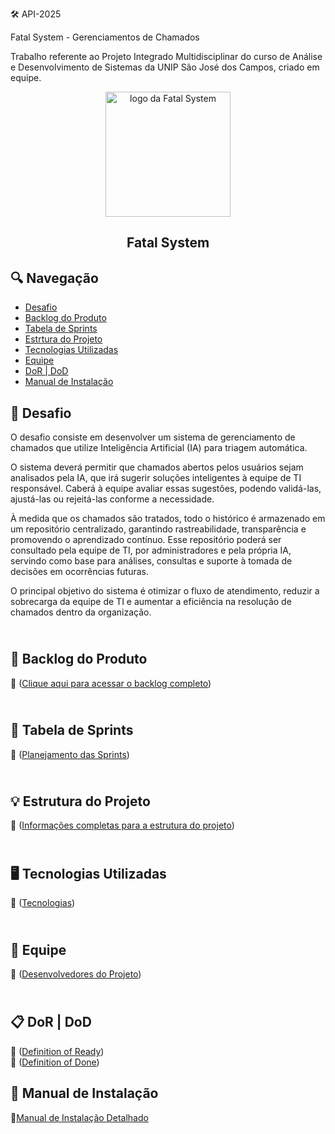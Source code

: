 🛠️ API-2025

Fatal System - Gerenciamentos de Chamados


Trabalho referente ao Projeto Integrado Multidisciplinar do curso de Análise e Desenvolvimento de Sistemas da  UNIP  São José dos Campos, criado em equipe.

<p align="center">
      <img src="https://avatars.githubusercontent.com/u/203549358?v=4" alt="logo da Fatal System" width="200">
      <h2 align="center"> Fatal System</h2>

## 🔍 Navegação 
 * [Desafio](#desafio) 
 * [Backlog do Produto](#backlog)
 * [Tabela de Sprints](#sprints)
 * [Estrtura do Projeto](#estrutura)
 * [Tecnologias Utilizadas](#tecnologias)
 * [Equipe](#equipe)
 * [DoR | DoD](#dordod)
 * [Manual de Instalação](#manual)   

## 🚧 Desafio <a id="desafio"></a>
O desafio consiste em desenvolver um sistema de gerenciamento de chamados que utilize Inteligência Artificial (IA) para triagem automática.

O sistema deverá permitir que chamados abertos pelos usuários sejam analisados pela IA, que irá sugerir soluções inteligentes à equipe de TI responsável. Caberá à equipe avaliar essas sugestões, podendo validá-las, ajustá-las ou rejeitá-las conforme a necessidade.

À medida que os chamados são tratados, todo o histórico é armazenado em um repositório centralizado, garantindo rastreabilidade, transparência e promovendo o aprendizado contínuo. Esse repositório poderá ser consultado pela equipe de TI, por administradores e pela própria IA, servindo como base para análises, consultas e suporte à tomada de decisões em ocorrências futuras.

O principal objetivo do sistema é otimizar o fluxo de atendimento, reduzir a sobrecarga da equipe de TI e aumentar a eficiência na resolução de chamados dentro da organização.

## <br>🎯 Backlog do Produto <a id="backlog"></a>

📁 ([Clique aqui para acessar o backlog completo](https://github.com/allyssanmarie/API-2025/blob/main/BACKLOG.md))


## <br>📅 Tabela de Sprints <a id="sprints"></a>
📁 ([Planejamento das Sprints](https://github.com/allyssanmarie/API-2025/blob/main/cronograma.md))


## <br>💡 Estrutura do Projeto <a id="estrutura"></a>

📁 ([Informações completas para a estrutura do projeto](https://github.com/allyssanmarie/API-2025/blob/main/EstruturaProjeto.md))

## <br>🖥️ Tecnologias Utilizadas <a id="tecnologias"></a>

📁 ([Tecnologias](https://github.com/allyssanmarie/API-2025/blob/main/tecnologia.md))

## <br> 👥 Equipe <a id="equipe"></a>

📁 ([Desenvolvedores do Projeto](https://github.com/allyssanmarie/API-2025/blob/main/equipe.md))

## <br>📋 DoR | DoD <a id="dordod"></a>

📁 ([Definition of Ready](https://github.com/allyssanmarie/API-2025/blob/main/DoR.md))
<br> 📁 ([Definition of Done](https://github.com/allyssanmarie/API-2025/blob/main/DoD.md))

## 📖 Manual de Instalação <a id="manual"></a>

📁[Manual de Instalação Detalhado](https://github.com/allyssanmarie/API-2025/blob/main/manual.md)

























